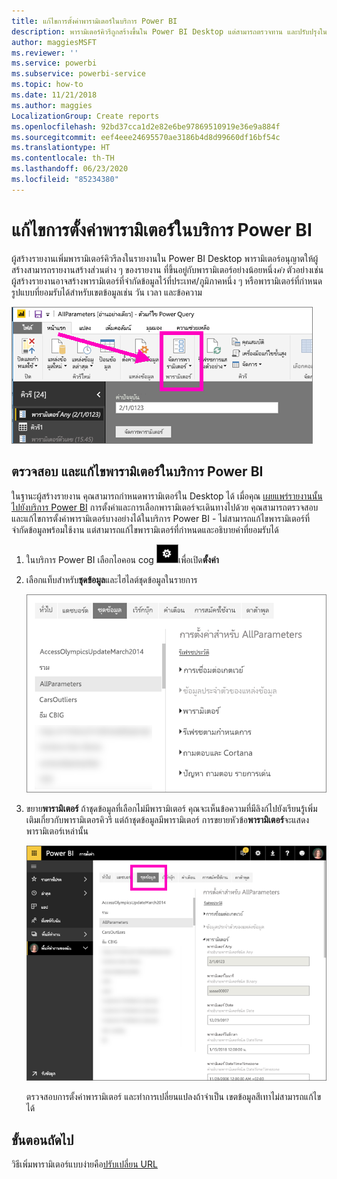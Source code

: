 ```yaml
---
title: แก้ไขการตั้งค่าพารามิเตอร์ในบริการ Power BI
description: พารามิเตอร์คิวรีถูกสร้างขึ้นใน Power BI Desktop แต่สามารถตรวจทาน และปรับปรุงในบริการ Power BI
author: maggiesMSFT
ms.reviewer: ''
ms.service: powerbi
ms.subservice: powerbi-service
ms.topic: how-to
ms.date: 11/21/2018
ms.author: maggies
LocalizationGroup: Create reports
ms.openlocfilehash: 92bd37cca1d2e82e6be97869510919e36e9a884f
ms.sourcegitcommit: eef4eee24695570ae3186b4d8d99660df16bf54c
ms.translationtype: HT
ms.contentlocale: th-TH
ms.lasthandoff: 06/23/2020
ms.locfileid: "85234380"
---
```

# <a name="edit-parameter-settings-in-the-power-bi-service"></a>แก้ไขการตั้งค่าพารามิเตอร์ในบริการ Power BI
ผู้สร้างรายงานเพิ่มพารามิเตอร์คิวรีลงในรายงานใน Power BI Desktop พารามิเตอร์อนุญาตให้ผู้สร้างสามารถรายงานสร้างส่วนต่าง ๆ ของรายงาน ที่ขึ้นอยู่กับพารามิเตอร์อย่างน้อยหนึ่ง*ค่า* ตัวอย่างเช่น ผู้สร้างรายงานอาจสร้างพารามิเตอร์ที่จำกัดข้อมูลไว้ที่ประเทศ/ภูมิภาคหนึ่ง ๆ หรือพารามิเตอร์ที่กำหนดรูปแบบที่ยอมรับได้สำหรับเขตข้อมูลเช่น วัน เวลา และข้อความ

![แท็บหน้าแรกที่แสดงตัวเลือกจัดการพารามิเตอร์ในเดสก์ท็อป](media/service-parameters/power-bi-manage-parameters.png)

## <a name="review-and-edit-parameters-in-power-bi-service"></a>ตรวจสอบ และแก้ไขพารามิเตอร์ในบริการ Power BI

ในฐานะผู้สร้างรายงาน คุณสามารถกำหนดพารามิเตอร์ใน Desktop ได้ เมื่อคุณ [เผยแพร่รายงานนั้นไปยังบริการ Power BI](../create-reports/desktop-upload-desktop-files.md) การตั้งค่าและการเลือกพารามิเตอร์จะเดินทางไปด้วย คุณสามารถตรวจสอบและแก้ไขการตั้งค่าพารามิเตอร์บางอย่างได้ในบริการ Power BI - ไม่สามารถแก้ไขพารามิเตอร์ที่จำกัดข้อมูลพร้อมใช้งาน แต่สามารถแก้ไขพารามิเตอร์ที่กำหนดและอธิบายค่าที่ยอมรับได้

1. ในบริการ Power BI เลือกไอคอน cog ![ไอคอน cog](media/service-parameters/power-bi-cog.png)เพื่อเปิด**ตั้งค่า**

2. เลือกแท็บสำหรับ**ชุดข้อมูล**และไฮไลต์ชุดข้อมูลในรายการ 
    
    ![หน้าต่างการตั้งค่าพร้อมแท็บชุดข้อมูลจะถูกเลือก](media/service-parameters/power-bi-select-dataset2.png)

3. ขยาย**พารามิเตอร์**  ถ้าชุดข้อมูลที่เลือกไม่มีพารามิเตอร์ คุณจะเห็นข้อความที่มีลิงก์ไปยังเรียนรู้เพิ่มเติมเกี่ยวกับพารามิเตอรคิวรี แต่ถ้าชุดข้อมูลมีพารามิเตอร์ การขยายหัวข้อ**พารามิเตอร์**จะแสดงพารามิเตอร์เหล่านั้น 

    ![หน้าต่างการตั้งค่าที่มีพารามิเตอร์จะถูกขยาย](media/service-parameters/power-bi-settings.png)

    ตรวจสอบการตั้งค่าพารามิเตอร์ และทำการเปลี่ยนแปลงถ้าจำเป็น เขตข้อมูลสีเทาไม่สามารถแก้ไขได้ 


## <a name="next-steps"></a>ขั้นตอนถัดไป
วิธีเพิ่มพารามิเตอร์แบบง่ายคือ[ปรับเปลี่ยน URL](../collaborate-share/service-url-filters.md)